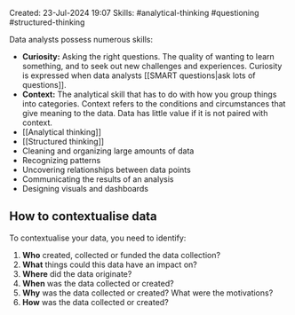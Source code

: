 Created: 23-Jul-2024 19:07
Skills: #analytical-thinking #questioning #structured-thinking

Data analysts possess numerous skills:
* **Curiosity:** Asking the right questions. The quality of wanting to learn something, and to seek out new challenges and experiences. Curiosity is expressed when data analysts [[SMART questions|ask lots of questions]].
* **Context:** The analytical skill that has to do with how you group things into categories. Context refers to the conditions and circumstances that give meaning to the data. Data has little value if it is not paired with context.
* [[Analytical thinking]]
* [[Structured thinking]]
* Cleaning and organizing large amounts of data
* Recognizing patterns
* Uncovering relationships between data points
* Communicating the results of an analysis
* Designing visuals and dashboards
## How to contextualise data
To contextualise your data, you need to identify:
1. **Who** created, collected or funded the data collection?
2. **What** things could this data have an impact on?
3. **Where** did the data originate?
4. **When** was the data collected or created?
5. **Why** was the data collected or created? What were the motivations?
6. **How** was the data collected or created?
